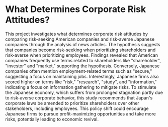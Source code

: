 <h1>What Determines Corporate Risk Attitudes?</h1>
This project investigates what determines corporate risk attitudes by comparing risk-seeking American companies and risk-averse Japanese companies through the analysis of news articles. The hypothesis suggests that companies become risk-seeking when prioritizing shareholders and risk-averse when prioritizing employees. Findings revealed that American companies frequently use terms related to shareholders like  "shareholder", "investor" and "market," supporting the hypothesis. Conversely, Japanese companies often mention employment-related terms such as "secure," suggesting a focus on maintaining jobs. Interestingly, Japanese firms also scored higher on terms like "risk," "research", "study", and "information," indicating a focus on information gathering to mitigate risks. To stimulate the Japanese economy, which suffers from prolonged stagnation partly due to risk-averse corporate behavior, this study recommends that Japan's corporate laws be amended to prioritize shareholders over other stakeholders, including employees. This policy shift could encourage Japanese firms to pursue profit-maximizing opportunities and take more risks, potentially leading to economic revival.
